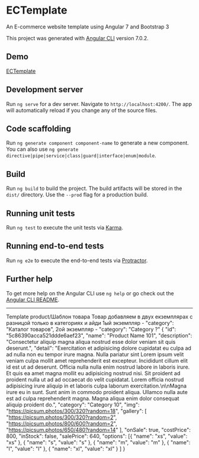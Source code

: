 # ECTemplate

An E-commerce website template using Angular 7 and Bootstrap 3

This project was generated with [Angular CLI](https://github.com/angular/angular-cli) version 7.0.2.

## Demo

[ECTemplate](https://johnnyhuangtw.github.io/ECTemplate/)

## Development server

Run `ng serve` for a dev server. Navigate to `http://localhost:4200/`. The app will automatically reload if you change any of the source files.

## Code scaffolding

Run `ng generate component component-name` to generate a new component. You can also use `ng generate directive|pipe|service|class|guard|interface|enum|module`.

## Build

Run `ng build` to build the project. The build artifacts will be stored in the `dist/` directory. Use the `--prod` flag for a production build.

## Running unit tests

Run `ng test` to execute the unit tests via [Karma](https://karma-runner.github.io).

## Running end-to-end tests

Run `ng e2e` to execute the end-to-end tests via [Protractor](http://www.protractortest.org/).

## Further help

To get more help on the Angular CLI use `ng help` or go check out the [Angular CLI README](https://github.com/angular/angular-cli/blob/master/README.md).

__________

Template product/Шаблон товара
Товар добавляем в двух екземплярах с разницой только в категориях и айди
1ый экземпляр - "category": "Каталог товаров", 
2ой экземпляр - "category": "Category ?" 
{
"id": "5c86390acca521ddde6aef23",
"name": "Product Name 101",
"description": "Consectetur aliquip magna aliqua nostrud esse dolor veniam sit quis deserunt.",
"detail": "Exercitation et adipisicing dolore cupidatat eu culpa ad ad nulla non eu tempor irure magna. Nulla pariatur sint Lorem ipsum velit veniam culpa mollit amet reprehenderit est excepteur. Incididunt cillum elit id est ut ad deserunt. Officia nulla nulla enim nostrud labore in laboris irure. Et quis ea amet magna mollit eu adipisicing nostrud nisi. Sit proident ad proident nulla ut ad ad occaecat do velit cupidatat. Lorem officia nostrud adipisicing irure aliquip in et laboris culpa laborum exercitation.\n\nMagna irure eu in sunt. Sunt anim in commodo proident aliqua. Ullamco nulla aute est ad culpa reprehenderit magna. Magna aliqua enim dolor consequat aliquip proident do.",
"category": "Category 10",
"img": "https://picsum.photos/300/320?random=18",
"gallery": [
"https://picsum.photos/300/320?random=2",
"https://picsum.photos/800/600?random=2",
"https://picsum.photos/650/480?random=14"
],
"onSale": true,
"costPrice": 800,
"inStock": false,
"salePrice": 640,
"options": [{
"name": "xs",
"value": "xs"
},
{
"name": "s",
"value": "s"
},
{
"name": "m",
"value": "m"
},
{
"name": "l",
"value": "l"
},
{
"name": "xl",
"value": "xl"
}
]
}
